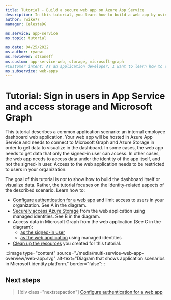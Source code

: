 ```yaml
---
title: Tutorial - Build a secure web app on Azure App Service
description: In this tutorial, you learn how to build a web app by using Azure App Service, sign in users to the web app, call Azure Storage, and call Microsoft Graph. 
author: rwike77
manager: CelesteDG

ms.service: app-service
ms.topic: tutorial

ms.date: 04/25/2022
ms.author: ryanwi
ms.reviewer: stsoneff
ms.custom: app-service-web, storage, microsoft-graph
#Customer intent: As an application developer, I want to learn how to secure access to a web app running on Azure App Service.
ms.subservice: web-apps
---
```


# Tutorial: Sign in users in App Service and access storage and Microsoft Graph

This tutorial describes a common application scenario: an internal employee dashboard web application. Your web app will be hosted in Azure App Service and needs to connect to Microsoft Graph and Azure Storage in order to get data to visualize in the dashboard.  In some cases, the web app needs to get data that only the signed-in user can access.  In other cases, the web app needs to access data under the identity of the app itself, and not the signed-in user.  Access to the web application needs to be restricted to users in your organization.

The goal of this tutorial is *not* to show how to build the dashboard itself or visualize data.  Rather, the tutorial focuses on the identity-related aspects of the described scenario.  Learn how to:  

- [Configure authentication for a web app](multi-service-web-app-authentication-app-service.md) and limit access to users in your organization​. See A in the diagram.
- [Securely access Azure Storage](multi-service-web-app-access-storage.md) from the web application using managed identities​. See B in the diagram.
- Access data in Microsoft Graph from the web application (See C in the diagram):
    - [as the signed-in user​](multi-service-web-app-access-microsoft-graph-as-user.md)
    - [as the web application](multi-service-web-app-access-microsoft-graph-as-app.md) using managed identities​
- [Clean up the resources](multi-service-web-app-clean-up-resources.md) you created for this tutorial.

:::image type="content" source="./media/multi-service-web-app-overview/web-app.svg" alt-text="Diagram that shows application scenarios in Microsoft identity platform." border="false":::

## Next steps

> [!div class="nextstepaction"]
> [Configure authentication for a web app](multi-service-web-app-authentication-app-service.md)